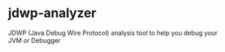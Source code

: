 jdwp-analyzer
=============

JDWP (Java Debug Wire Protocol) analysis tool to help you debug your JVM or Debugger
